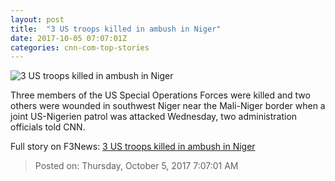```yaml
---
layout: post
title:  "3 US troops killed in ambush in Niger"
date: 2017-10-05 07:07:01Z
categories: cnn-com-top-stories
---
```


![3 US troops killed in ambush in Niger](http://i2.cdn.cnn.com/cnnnext/dam/assets/171004190742-niger-map-super-tease.jpg)

Three members of the US Special Operations Forces were killed and two others were wounded in southwest Niger near the Mali-Niger border when a joint US-Nigerien patrol was attacked Wednesday, two administration officials told CNN.


Full story on F3News: [3 US troops killed in ambush in Niger](http://www.f3nws.com/n/chJUhH)

> Posted on: Thursday, October 5, 2017 7:07:01 AM

